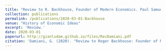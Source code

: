 ```yaml
---
title: "Review to R. Backhouse, Founder of Modern Economics. Paul Samuelson, volume I: Becoming Samuelson, 1915-1948."
collection: publications
permalink: /publications/2020-03-01-Backhouse
venue: "History of Economic Ideas"
excerpt: 'Review.'
date: 2020-03-01
paperurl: http://gianludam.github.io/files/RecDamiani.pdf
citation: 'Damiani, G. (2020). "Review to Roger Backhouse: Founder of Modern Economics. Paul Samuelson, volume I" <i>History of Economic Ideas</i>. 28(1).'
---
```

